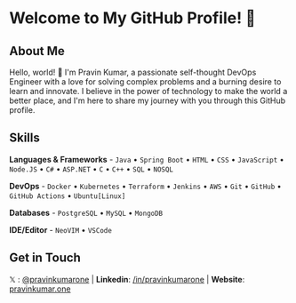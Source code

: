# Welcome to My GitHub Profile! 🚀

## About Me
Hello, world! 👋 I'm Pravin Kumar, a passionate self-thought DevOps Engineer with a love for solving complex problems and a burning desire to learn and innovate. I believe in the power of technology to make the world a better place, and I'm here to share my journey with you through this GitHub profile.

## Skills
**Languages & Frameworks** - `Java` • `Spring Boot` • `HTML` • `CSS` • `JavaScript` • `Node.JS` • `C#` • `ASP.NET` • `C` • `C++` • `SQL` • `NOSQL`

**DevOps** - `Docker` • `Kubernetes` • `Terraform` • `Jenkins` • `AWS` • `Git` • `GitHub` • `GitHub Actions` • `Ubuntu[Linux]`

**Databases** - `PostgreSQL` • `MySQL` • `MongoDB`

**IDE/Editor** - `NeoVIM` • `VSCode` 

## Get in Touch
 𝕏 : [@pravinkumarone](https://x.com/pravinkumarone) | **Linkedin**: [/in/pravinkumarone](https://www.linkedin.com/in/pravinkumarone/) | **Website**: [pravinkumar.one](https://www.pravinkumar.one)

<!--
**pravinkumarone/pravinkumarone** is a ✨ _special_ ✨ repository because its `README.md` (this file) appears on your GitHub profile.

Here are some ideas to get you started:

- 🔭 I’m currently working on ...
- 🌱 I’m currently learning ...
- 👯 I’m looking to collaborate on ...
- 🤔 I’m looking for help with ...
- 💬 Ask me about ...
- 📫 How to reach me: ...
- 😄 Pronouns: ...
- ⚡ Fun fact: ...
-->
